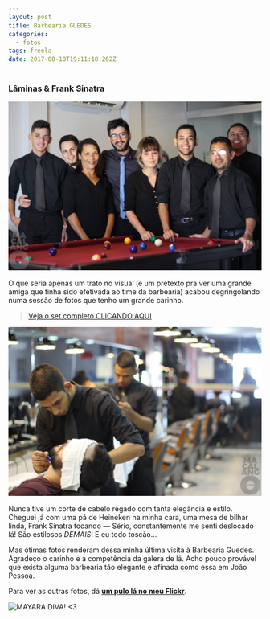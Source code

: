 ```yaml
---
layout: post
title: Barbearia GUEDES
categories:
  - fotos
tags: freela
date: 2017-08-10T19:11:18.262Z
---
```

### Lâminas & Frank Sinatra

![](/images/uploads/1_7dhsjncdx7zm2zzpkqgc1g.png)

O que seria apenas um trato no visual (e um pretexto pra ver uma grande amiga que tinha sido efetivada ao time da barbearia) acabou degringolando numa sessão de fotos que tenho um grande carinho.

> [Veja o set completo CLICANDO AQUI](https://flic.kr/s/aHskW51b8h)

![](/images/uploads/1_yko7o-i4cpdshi904cnlcg.png)

Nunca tive um corte de cabelo regado com tanta elegância e estilo. Cheguei já com uma pá de Heineken na minha cara, uma mesa de bilhar linda, Frank Sinatra tocando — Sério, constantemente me senti deslocado lá! São estilosos *DEMAIS*! E eu todo toscão…

Mas ótimas fotos renderam dessa minha última visita à Barbearia Guedes. Agradeço o carinho e a competência da galera de lá. Acho pouco provável que exista alguma barbearia tão elegante e afinada como essa em João Pessoa.

Para ver as outras fotos, dá **[um pulo lá no meu Flickr](https://flic.kr/s/aHskW51b8h)**.

![](/images/uploads/1_qohcoxiwksxhsge0_otofq.png "MAYARA DIVA! <3")